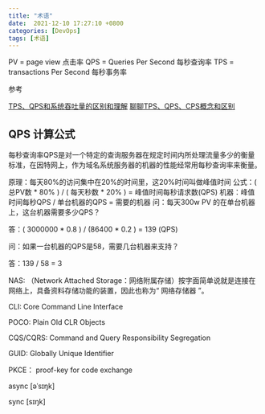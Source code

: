 ```yaml
---
title: "术语"
date:  2021-12-10 17:27:10 +0800
categories: [DevOps]
tags: [术语]
---
```



PV  = page view 点击率
QPS = Queries Per Second 每秒查询率
TPS = transactions Per Second 每秒事务率

参考

[TPS、QPS和系统吞吐量的区别和理解](https://blog.csdn.net/u010889616/article/details/83245695)
[聊聊TPS、QPS、CPS概念和区别](https://cloud.tencent.com/developer/article/1859053)

## QPS 计算公式
每秒查询率QPS是对一个特定的查询服务器在规定时间内所处理流量多少的衡量标准，在因特网上，作为域名系统服务器的机器的性能经常用每秒查询率来衡量。

原理：每天80%的访问集中在20%的时间里，这20%时间叫做峰值时间
公式：( 总PV数 * 80% ) / ( 每天秒数 * 20% ) = 峰值时间每秒请求数(QPS)
机器：峰值时间每秒QPS / 单台机器的QPS = 需要的机器
问：每天300w PV 的在单台机器上，这台机器需要多少QPS？

答：( 3000000 * 0.8 ) / (86400 * 0.2 ) = 139 (QPS)

问：如果一台机器的QPS是58，需要几台机器来支持？

答：139 / 58 = 3



NAS: （Network Attached Storage：网络附属存储）按字面简单说就是连接在网络上，具备资料存储功能的装置，因此也称为“ 网络存储器 ”。

CLI: Core Command Line Interface

POCO: Plain Old CLR Objects

CQS/CQRS: Command and Query Responsibility Segregation

GUID: Globally Unique Identifier

PKCE： proof-key for code exchange

async [əˈsɪŋk]

sync [sɪŋk]
